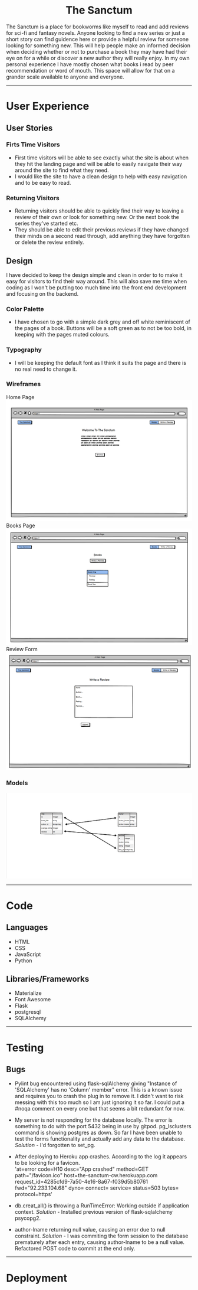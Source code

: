 <h1 style="text-align:center">The Sanctum</h1>

The Sanctum is a place for bookworms like myself to read and add reviews for sci-fi and fantasy novels. Anyone looking to find a new series or just a short story can find guidence here or provide a helpful review for someone looking for something new. This will help people make an informed decision when deciding whether or not to purchase a book they may have had their eye on for a while or discover a new author they will really enjoy. In my own personal experience I have mostly chosen what books i read by peer recommendation or word of mouth. This space will allow for that on a grander scale available to anyone and everyone.
<hr>

# User Experience

## User Stories

### Firts Time Visitors

- First time visitors will be able to see exactly what the site is about when they hit the landing page and will be able to easily navigate their way around the site to find what they need.
- I would like the site to have a clean design to help with easy navigation and to be easy to read.

### Returning Visitors

- Returning visitors should be able to quickly find their way to leaving a review of their own or look for something new. Or the next book the series they've started etc.
- They should be able to edit their previous reviews if they have changed their minds on a second read through, add anything they have forgotten or delete the review entirely.

## Design

I have decided to keep the design simple and clean in order to to make it easy for visitors to find their way around. This will also save me time when coding as I won't be putting too much time into the front end development and focusing on the backend.

### Color Palette

- I have chosen to go with a simple dark grey and off white reminiscent of the pages of a book. Buttons will be a soft green as to not be too bold, in keeping with the pages muted colours.

### Typography

- I will be keeping the default font as I think it suits the page and there is no real need to change it.

### Wireframes

Home Page
![Home Page](/sanctum/static/images/home.png)
Books Page
![Books Page](/sanctum/static/images/books.png)
Review Form
![Review Page](/sanctum/static/images/review.png)

### Models

![Models](/sanctum/static/images/models.png)

<hr>


# Code

## Languages

- HTML
- CSS
- JavaScript
- Python

## Libraries/Frameworks

 - Materialize
 - Font Awesome
 - Flask
 - postgresql
 - SQLAlchemy

<hr>

# Testing

## Bugs

 - Pylint bug encountered using flask-sqlAlchemy giving "Instance of 'SQLAlchemy' has no 'Column' member" error. This is a known issue and requires you to crash the plug in to remove it. I didn't want to risk messing with this too much so I am just ignoring it so far. I could put a #noqa comment on every one but that seems a bit redundant for now.

 - My server is not responding for the database locally. The error is something to do with the port 5432 being in use by gitpod. pg_lsclusters command is showing postgres as down. So far I have been unable to test the forms functionality and actually add any data to the database. *Solution* - I'd forgotten to set_pg.

 - After deploying to Heroku app crashes. According to the log it appears to be looking for a favicon.<br>
 'at=error code=H10 desc="App crashed" method=GET path="/favicon.ico" host=the-sanctum-cw.herokuapp.com request_id=4285cfd9-7a50-4e16-8a67-f039d5b80761 fwd="92.233.104.68" dyno= connect= service= status=503 bytes= protocol=https'

 - db.creat_all() is throwing a RunTimeError: Working outside if application context. *Solution* - Installed previous version of flask-sqlalchemy psycopg2.

 - author-lname returning null value, causing an error due to null constraint. *Solution* - I was commiting the form session to the database prematurely after each entry, causing author-lname to be a null value. Refactored POST code to commit at the end only.
 

<hr>

# Deployment

